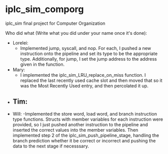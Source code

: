 # iplc_sim_comporg
iplc_sim final project for Computer Organization

Who did what (Write what you did under your name once it's done):
- Lorelei:
  - Implemented jump, syscall, and nop. For each, I pushed a new instruction onto the pipeline
    and set its type to be the appropriate type. Additionally, for jump, I set the jump address
    to the address given in the function.
- Mary:
  - I implemented the iplc_sim_LRU_replace_on_miss function. I replaced the last recently
    used cache slot and then moved that so it was the Most Recently Used entry, and then
    percolated it up.
- Tim:
  -
- Will:
  -Implemented the store word, load word, and branch instruction type functions. Structs with member variables for each instruction were provided, so I just pushed another instruction to the pipeline and inserted the correct values into the member variables. Then implemented step 2 of the iplc_sim_push_pipeline_stage, handling the branch prediction whether it be correct or incorrect and pushing the data to the next stage if necesssary.
